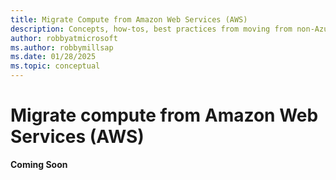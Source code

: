 ```yaml
---
title: Migrate Compute from Amazon Web Services (AWS)
description: Concepts, how-tos, best practices from moving from non-Azure platform to Azure.
author: robbyatmicrosoft
ms.author: robbymillsap
ms.date: 01/28/2025  
ms.topic: conceptual
---
```


# Migrate compute from Amazon Web Services (AWS)

**Coming Soon**